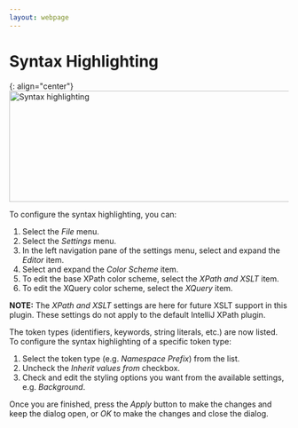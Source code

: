 ```yaml
---
layout: webpage
---
```


# Syntax Highlighting

{: align="center"}
<img src="{{site.baseurl}}/images/tutorials/syntax-highlighting.png" width="600px" height="200px" alt="Syntax highlighting"/>

To configure the syntax highlighting, you can:

1.  Select the *File* menu.
1.  Select the *Settings* menu.
1.  In the left navigation pane of the settings menu, select and expand the
    *Editor* item.
1.  Select and expand the *Color Scheme* item.
1.  To edit the base XPath color scheme, select the *XPath and XSLT* item.
1.  To edit the XQuery color scheme, select the *XQuery* item.

__NOTE:__ The *XPath and XSLT* settings are here for future XSLT support in
this plugin. These settings do not apply to the default IntelliJ XPath plugin.

The token types (identifiers, keywords, string literals, etc.) are now listed.
To configure the syntax highlighting of a specific token type:

1.  Select the token type (e.g. *Namespace Prefix*) from the list.
1.  Uncheck the *Inherit values from* checkbox.
1.  Check and edit the styling options you want from the available settings,
    e.g. *Background*.

Once you are finished, press the *Apply* button to make the changes and keep
the dialog open, or *OK* to make the changes and close the dialog.
